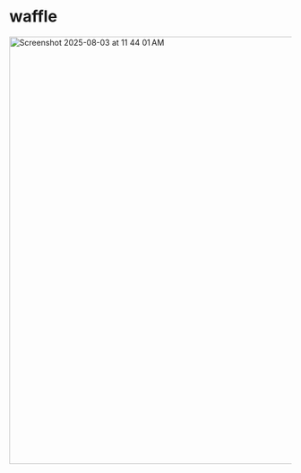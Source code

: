# waffle
<img width="669" height="762" alt="Screenshot 2025-08-03 at 11 44 01 AM" src="https://github.com/user-attachments/assets/edb3aad6-15c1-4577-a2a7-8d2d4771c2d8" />
